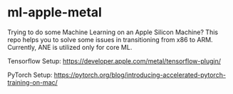 # ml-apple-metal
Trying to do some Machine Learning on an Apple Silicon Machine? This repo helps you to solve some issues in transitioning from x86 to ARM. Currently, ANE is utilized only for core ML.

Tensorflow Setup: https://developer.apple.com/metal/tensorflow-plugin/

PyTorch Setup: https://pytorch.org/blog/introducing-accelerated-pytorch-training-on-mac/
